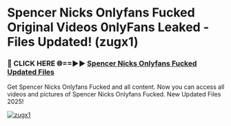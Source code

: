 # Spencer Nicks Onlyfans Fucked Original Videos 0nlyFans Leaked - Files Updated! (zugx1)

<h3>🔴 CLICK HERE 🌐==►► <a href="https://tinyurl.com/2m67pmp6" rel="nofollow">Spencer Nicks Onlyfans Fucked Updated Files</a></h3>

Get Spencer Nicks Onlyfans Fucked and all content. Now you can access all videos and pictures of Spencer Nicks Onlyfans Fucked. New Updated Files 2025!

[![zugx1](https://i.imgur.com/H4QAA4z.gif)](https://tinyurl.com/2m67pmp6)